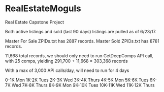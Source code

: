 # RealEstateMoguls
Real Estate Capstone Project

Both active listings and sold (last 90 days) listings are pulled as of 6/23/17.

Master For Sale ZPIDs.txt has 2887 records.
Master Sold ZPIDs.txt has 8781 records.

11,668 total records, we should only need to run GetDeepComps API call, with 25 comps, yielding 291,700 + 11,668 = 303,368 records

With a max of 3,000 API calls/day, will need to run for 4 days

0-1K Mon
1K-2K Tues
2K-3K Wed
3K-4K Thurs
4K-5K Mon
5K-6K Tues
6K-7K Wed
7K-8K Thurs
8K-9K Mon
9K-10K Tues
10K-11K Wed
11K-12K Thurs
